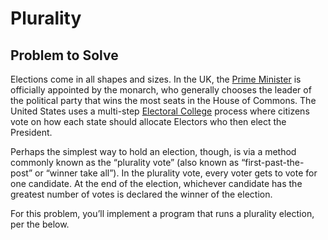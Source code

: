 # Plurality

## Problem to Solve

Elections come in all shapes and sizes. In the UK,
the  [Prime Minister](https://www.parliament.uk/education/about-your-parliament/general-elections/)  is officially
appointed by the monarch, who generally chooses the leader of the political party that wins the most seats in the House
of Commons. The United States uses a
multi-step  [Electoral College](https://www.archives.gov/federal-register/electoral-college/about.html)  process where
citizens vote on how each state should allocate Electors who then elect the President.

Perhaps the simplest way to hold an election, though, is via a method commonly known as the “plurality vote” (also known
as “first-past-the-post” or “winner take all”). In the plurality vote, every voter gets to vote for one candidate. At
the end of the election, whichever candidate has the greatest number of votes is declared the winner of the election.

For this problem, you’ll implement a program that runs a plurality election, per the below.
